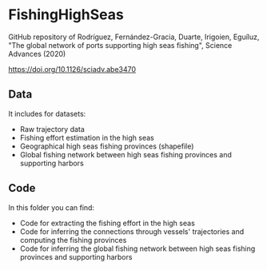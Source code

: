 # FishingHighSeas
GitHub repository of Rodríguez, Fernández-Gracia, Duarte, Irigoien, Eguíluz, "The global network of ports supporting high seas fishing", Science Advances (2020)

https://doi.org/10.1126/sciadv.abe3470

## Data
It includes for datasets:
* Raw trajectory data
* Fishing effort estimation in the high seas
* Geographical high seas fishing provinces (shapefile)
* Global fishing network between high seas fishing provinces and supporting harbors
## Code
In this folder you can find:
* Code for extracting the fishing effort in the high seas
* Code for inferring the connections through vessels' trajectories and computing the fishing provinces
* Code for inferring the global fishing network between high seas fishing provinces and supporting harbors



